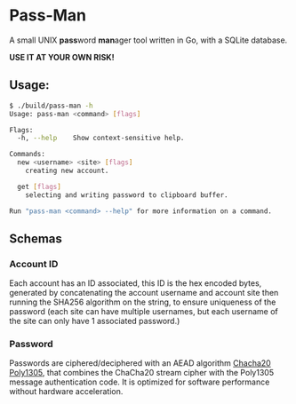 # Pass-Man

A small UNIX **pass**word **man**ager tool written in Go, with a SQLite database.

**USE IT AT YOUR OWN RISK!**

## Usage:

```sh
$ ./build/pass-man -h
Usage: pass-man <command> [flags]

Flags:
  -h, --help    Show context-sensitive help.

Commands:
  new <username> <site> [flags]
    creating new account.

  get [flags]
    selecting and writing password to clipboard buffer.

Run "pass-man <command> --help" for more information on a command.
```

## Schemas

### Account ID

Each account has an ID associated, this ID is the hex encoded bytes, generated by concatenating
the account username and account site then running the SHA256 algorithm on the string, to ensure
uniqueness of the password (each site can have multiple usernames, but each username of the site
can only have 1 associated password.)

### Password

Passwords are ciphered/deciphered with an AEAD algorithm
[Chacha20 Poly1305](https://en.wikipedia.org/wiki/ChaCha20-Poly1305), that combines the ChaCha20
stream cipher with the Poly1305 message authentication code. It is optimized for software
performance without hardware acceleration.
